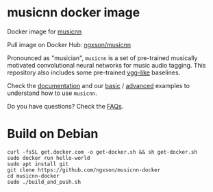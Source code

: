 # musicnn docker image

Docker image for [musicnn](https://github.com/jordipons/musicnn)

Pull image on Docker Hub: [ngxson/musicnn](https://hub.docker.com/r/ngxson/musicnn)

Pronounced as "musician", `musicnn` is a set of pre-trained musically motivated convolutional neural networks for music audio tagging. This repository also includes some pre-trained [vgg-like](https://github.com/jordipons/musicnn/blob/master/vgg_example.ipynb) baselines.

Check the [documentation](https://github.com/jordipons/musicnn/blob/master/DOCUMENTATION.md) and our [basic](https://github.com/jordipons/musicnn/blob/master/tagging_example.ipynb) / [advanced](https://github.com/jordipons/musicnn/blob/master/musicnn_example.ipynb) examples to understand how to use `musicnn`.

Do you have questions? Check the [FAQs](https://github.com/jordipons/musicnn/blob/master/FAQs.md).

# Build on Debian

```
curl -fsSL get.docker.com -o get-docker.sh && sh get-docker.sh
sudo docker run hello-world
sudo apt install git
git clone https://github.com/ngxson/musicnn-docker
cd musicnn-docker
sudo ./build_and_push.sh
```